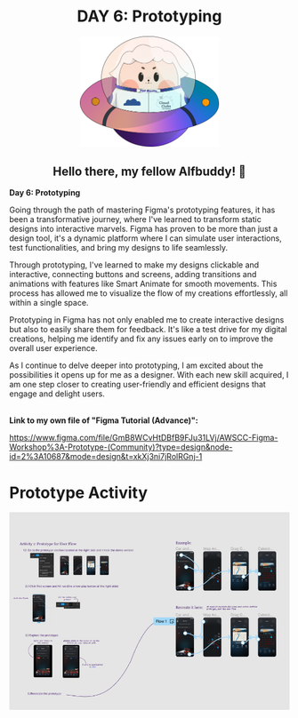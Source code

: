 ## <h1 align=center> DAY 6: Prototyping </h1>

<p align=center>
<img width="250px" src="../../assets/alf/alf-ufo.png"> <br/>
</p>

#### <h2 align=center>  Hello there, my fellow Alfbuddy! 💖  </h2>

**Day 6: Prototyping**<br/>

Going through the path of mastering Figma's prototyping features, it has been a transformative journey, where I've learned to transform static designs into interactive marvels. Figma has proven to be more than just a design tool, it's a dynamic platform where I can simulate user interactions, test functionalities, and bring my designs to life seamlessly.

Through prototyping, I've learned to make my designs clickable and interactive, connecting buttons and screens, adding transitions and animations with features like Smart Animate for smooth movements. This process has allowed me to visualize the flow of my creations effortlessly, all within a single space.

Prototyping in Figma has not only enabled me to create interactive designs but also to easily share them for feedback. It's like a test drive for my digital creations, helping me identify and fix any issues early on to improve the overall user experience.

As I continue to delve deeper into prototyping, I am excited about the possibilities it opens up for me as a designer. With each new skill acquired, I am one step closer to creating user-friendly and efficient designs that engage and delight users.

<br/>**Link to my own file of **"Figma Tutorial (Advance)":****

https://www.figma.com/file/GmB8WCvHtDBfB9FJu31LVj/AWSCC-Figma-Workshop%3A-Prototype-(Community)?type=design&node-id=2%3A10687&mode=design&t=xkXj3ni7jRolRGnj-1

##
<h1> Prototype Activity </h1>

<p align=center>
<img src="../../assets/My Images for submissions/Day 6 Activity.PNG">
</p>

##
